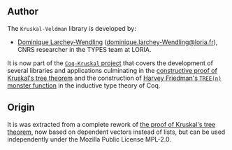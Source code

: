 ## Author

The `Kruskal-Veldman` library is developed by:
- [Dominique Larchey-Wendling](https://members.loria.fr/DLarchey/files/) (<dominique.larchey-Wendling@loria.fr>), CNRS researcher in the TYPES team at LORIA.

It is now part of the [`Coq-Kruskal` project](https://github.com/DmxLarchey/Coq-Kruskal) that covers the development of several libraries
and applications culminating in the [constructive proof of Kruskal's tree theorem](https://github.com/DmxLarchey/Kruskal-Theorems) and 
the construction of [Harvey Friedman's `TREE(n)` monster function](https://github.com/DmxLarchey/Friedman-TREE) in the inductive
type theory of Coq.

## Origin

It is was extracted from a complete rework of [the proof of Kruskal's tree theorem](https://members.loria.fr/DLarchey/files/Kruskal/index.html), 
now based on dependent vectors instead of lists, but can be used independently under the Mozilla Public License MPL-2.0.


